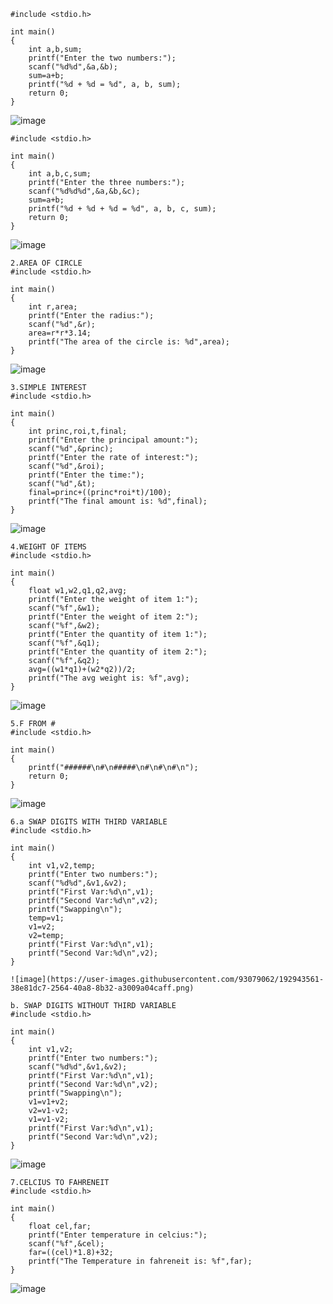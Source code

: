 ```1a. SUM OF TWO NUMBERS
#include <stdio.h>

int main()
{
    int a,b,sum;
    printf("Enter the two numbers:");
    scanf("%d%d",&a,&b);
    sum=a+b;
    printf("%d + %d = %d", a, b, sum);
    return 0;
}
```
![image](https://user-images.githubusercontent.com/93079062/192942392-3b071762-7332-4f6a-9f4b-f5c25d5c4492.png)
```b. SUM OF THREE NUMBERS 
#include <stdio.h>

int main()
{
    int a,b,c,sum;
    printf("Enter the three numbers:");
    scanf("%d%d%d",&a,&b,&c);
    sum=a+b;
    printf("%d + %d + %d = %d", a, b, c, sum);
    return 0;
}
```
![image](https://user-images.githubusercontent.com/93079062/192942451-772779df-8c52-4157-9f7b-867ecdb23e09.png)
```
2.AREA OF CIRCLE
#include <stdio.h>

int main()
{
    int r,area;
    printf("Enter the radius:");
    scanf("%d",&r);
    area=r*r*3.14;
    printf("The area of the circle is: %d",area);
}
```
![image](https://user-images.githubusercontent.com/93079062/192942495-9861f4db-96c0-489d-8e63-68f19b401919.png)
```
3.SIMPLE INTEREST
#include <stdio.h>

int main()
{
    int princ,roi,t,final;
    printf("Enter the principal amount:");
    scanf("%d",&princ);
    printf("Enter the rate of interest:");
    scanf("%d",&roi);
    printf("Enter the time:");
    scanf("%d",&t);
    final=princ+((princ*roi*t)/100);
    printf("The final amount is: %d",final);
}
```
![image](https://user-images.githubusercontent.com/93079062/192943387-375ed2be-c6df-42d4-8c69-d5bf5a5179d8.png)
```
4.WEIGHT OF ITEMS
#include <stdio.h>

int main()
{
    float w1,w2,q1,q2,avg;
    printf("Enter the weight of item 1:");
    scanf("%f",&w1);
    printf("Enter the weight of item 2:");
    scanf("%f",&w2);
    printf("Enter the quantity of item 1:");
    scanf("%f",&q1);
    printf("Enter the quantity of item 2:");
    scanf("%f",&q2);
    avg=((w1*q1)+(w2*q2))/2;
    printf("The avg weight is: %f",avg);
}
```
![image](https://user-images.githubusercontent.com/93079062/192943450-e6111e38-724a-4922-88d0-dd56ac4314bc.png)
```
5.F FROM #
#include <stdio.h>

int main()
{
    printf("######\n#\n#####\n#\n#\n#\n");
    return 0;
}
```
![image](https://user-images.githubusercontent.com/93079062/192943493-246d7858-b130-4d1c-bc2c-d7e7daf2b6e6.png)
```
6.a SWAP DIGITS WITH THIRD VARIABLE
#include <stdio.h>

int main()
{
    int v1,v2,temp;
    printf("Enter two numbers:");
    scanf("%d%d",&v1,&v2);
    printf("First Var:%d\n",v1);
    printf("Second Var:%d\n",v2);
    printf("Swapping\n");
    temp=v1;
    v1=v2;
    v2=temp;
    printf("First Var:%d\n",v1);
    printf("Second Var:%d\n",v2);
}

![image](https://user-images.githubusercontent.com/93079062/192943561-38e81dc7-2564-40a8-8b32-a3009a04caff.png)

b. SWAP DIGITS WITHOUT THIRD VARIABLE
#include <stdio.h>

int main()
{
    int v1,v2;
    printf("Enter two numbers:");
    scanf("%d%d",&v1,&v2);
    printf("First Var:%d\n",v1);
    printf("Second Var:%d\n",v2);
    printf("Swapping\n");
    v1=v1+v2;
    v2=v1-v2;
    v1=v1-v2;
    printf("First Var:%d\n",v1);
    printf("Second Var:%d\n",v2);
}
```
![image](https://user-images.githubusercontent.com/93079062/192943636-a2cb6c02-25cc-49e6-a021-2333df47c7dd.png)
```
7.CELCIUS TO FAHRENEIT
#include <stdio.h>

int main()
{
    float cel,far;
    printf("Enter temperature in celcius:");
    scanf("%f",&cel);
    far=((cel)*1.8)+32;
    printf("The Temperature in fahreneit is: %f",far);
}
```
![image](https://user-images.githubusercontent.com/93079062/192943677-248d7e3d-3321-4339-8c8c-9a43baae3e1a.png)
